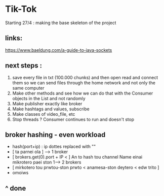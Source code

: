 # Tik-Tok

Starting 27/4 : making the base skeleton of the project

## links:
https://www.baeldung.com/a-guide-to-java-sockets

## next steps :
1. save every file in txt (100.000 chunks) and then open read and connect them so 
we can send files through the home network and not only the same computer
2. Make other methods and see how we can do that with the Consumer objects
in the List and not randomly
3. Make publisher exactly like broker
4. Make hashtags and values, subscribe
5. Make classes of video_file, etc
6. Stop threads ? Consumer continues to run and doesn't stop

## broker hashing - even workload
* hash(port+ip) : ip dottes replaced with ""
* [ ta parnei ola ] --> 1 broker
* [ brokers.get(0).port + IP < ] An to hash tou channel Name einai mikrotero paei ston 1--> 2 brokers
* [ mirkotero tou prwtou-ston prwto < anamesa-ston deytero < edw trito ]
* omoiws 
## ^ done
 